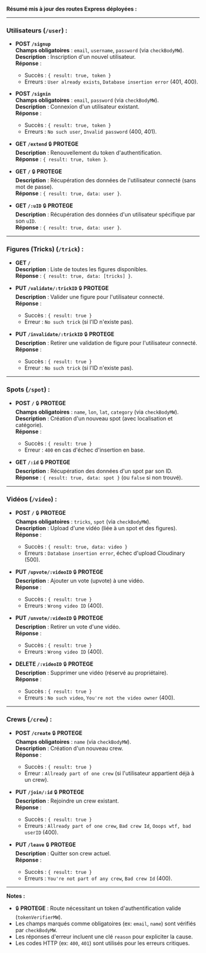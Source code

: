 **Résumé mis à jour des routes Express déployées :**

---

### **Utilisateurs** (`/user`) :
- **POST `/signup`**  
  **Champs obligatoires** : `email`, `username`, `password` (via `checkBodyMW`).  
  **Description** : Inscription d'un nouvel utilisateur.  
  **Réponse** :  
  - Succès : `{ result: true, token }`  
  - Erreurs : `User already exists`, `Database insertion error` (401, 400).

- **POST `/signin`**  
  **Champs obligatoires** : `email`, `password` (via `checkBodyMW`).  
  **Description** : Connexion d'un utilisateur existant.  
  **Réponse** :  
  - Succès : `{ result: true, token }`  
  - Erreurs : `No such user`, `Invalid password` (400, 401).

- **GET `/extend`** 🔒 **PROTEGE**  
  **Description** : Renouvellement du token d'authentification.  
  **Réponse** : `{ result: true, token }`.

- **GET `/`** 🔒 **PROTEGE**  
  **Description** : Récupération des données de l'utilisateur connecté (sans mot de passe).  
  **Réponse** : `{ result: true, data: user }`.

- **GET `/:uID`** 🔒 **PROTEGE**  
  **Description** : Récupération des données d'un utilisateur spécifique par son `uID`.  
  **Réponse** : `{ result: true, data: user }`.

---

### **Figures (Tricks)** (`/trick`) :
- **GET `/`**  
  **Description** : Liste de toutes les figures disponibles.  
  **Réponse** : `{ result: true, data: [tricks] }`.

- **PUT `/validate/:trickID`** 🔒 **PROTEGE**  
  **Description** : Valider une figure pour l'utilisateur connecté.  
  **Réponse** :  
  - Succès : `{ result: true }`  
  - Erreur : `No such trick` (si l'ID n'existe pas).

- **PUT `/invalidate/:trickID`** 🔒 **PROTEGE**  
  **Description** : Retirer une validation de figure pour l'utilisateur connecté.  
  **Réponse** :  
  - Succès : `{ result: true }`  
  - Erreur : `No such trick` (si l'ID n'existe pas).

---

### **Spots** (`/spot`) :
- **POST `/`** 🔒 **PROTEGE**  
  **Champs obligatoires** : `name`, `lon`, `lat`, `category` (via `checkBodyMW`).  
  **Description** : Création d'un nouveau spot (avec localisation et catégorie).  
  **Réponse** :  
  - Succès : `{ result: true }`  
  - Erreur : `400` en cas d'échec d'insertion en base.

- **GET `/:id`** 🔒 **PROTEGE**  
  **Description** : Récupération des données d'un spot par son ID.  
  **Réponse** : `{ result: true, data: spot }` (ou `false` si non trouvé).

---

### **Vidéos** (`/video`) :
- **POST `/`** 🔒 **PROTEGE**  
  **Champs obligatoires** : `tricks`, `spot` (via `checkBodyMW`).  
  **Description** : Upload d'une vidéo (liée à un spot et des figures).  
  **Réponse** :  
  - Succès : `{ result: true, data: video }`  
  - Erreurs : `Database insertion error`, échec d'upload Cloudinary (500).

- **PUT `/upvote/:videoID`** 🔒 **PROTEGE**  
  **Description** : Ajouter un vote (upvote) à une vidéo.  
  **Réponse** :  
  - Succès : `{ result: true }`  
  - Erreurs : `Wrong video ID` (400).

- **PUT `/unvote/:videoID`** 🔒 **PROTEGE**  
  **Description** : Retirer un vote d'une vidéo.  
  **Réponse** :  
  - Succès : `{ result: true }`  
  - Erreurs : `Wrong video ID` (400).

- **DELETE `/:videoID`** 🔒 **PROTEGE**  
  **Description** : Supprimer une vidéo (réservé au propriétaire).  
  **Réponse** :  
  - Succès : `{ result: true }`  
  - Erreurs : `No such video`, `You're not the video owner` (400).

---

### **Crews** (`/crew`) :
- **POST `/create`** 🔒 **PROTEGE**  
  **Champs obligatoires** : `name` (via `checkBodyMW`).  
  **Description** : Création d'un nouveau crew.  
  **Réponse** :  
  - Succès : `{ result: true }`  
  - Erreur : `Allready part of one crew` (si l'utilisateur appartient déjà à un crew).

- **PUT `/join/:id`** 🔒 **PROTEGE**  
  **Description** : Rejoindre un crew existant.  
  **Réponse** :  
  - Succès : `{ result: true }`  
  - Erreurs : `Allready part of one crew`, `Bad crew Id`, `Ooops wtf, bad userID` (400).

- **PUT `/leave`** 🔒 **PROTEGE**  
  **Description** : Quitter son crew actuel.  
  **Réponse** :  
  - Succès : `{ result: true }`  
  - Erreurs : `You're not part of any crew`, `Bad crew Id` (400).

---

**Notes :**  
- 🔒 **PROTEGE** : Route nécessitant un token d'authentification valide (`tokenVerifierMW`).  
- Les champs marqués comme obligatoires (ex: `email`, `name`) sont vérifiés par `checkBodyMW`.  
- Les réponses d'erreur incluent une clé `reason` pour expliciter la cause.  
- Les codes HTTP (ex: `400`, `401`) sont utilisés pour les erreurs critiques.